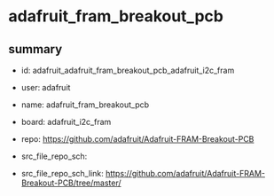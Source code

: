 # adafruit_fram_breakout_pcb
 
## summary 
* id: adafruit_adafruit_fram_breakout_pcb_adafruit_i2c_fram
* user: adafruit
* name: adafruit_fram_breakout_pcb
* board: adafruit_i2c_fram
* repo: https://github.com/adafruit/Adafruit-FRAM-Breakout-PCB



* src_file_repo_sch: 
* src_file_repo_sch_link: https://github.com/adafruit/Adafruit-FRAM-Breakout-PCB/tree/master/





